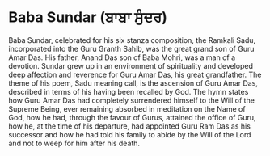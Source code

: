 # Baba Sundar (ਬਾਬਾ ਸੁੰਦਰ)

Baba Sundar, celebrated for his six stanza composition, the Ramkali Sadu, incorporated into the Guru Granth Sahib, was the great grand son of Guru Amar Das. His father, Anand Das son of Baba Mohri, was a man of a devotion. Sundar grew up in an environment of spirituality and developed deep affection and reverence for Guru Amar Das, his great grandfather. The theme of his poem, Sadu meaning call, is the ascension of Guru Amar Das, described in terms of his having been recalled by God. The hymn states how Guru Amar Das had completely surrendered himself to the Will of the Supreme Being, ever remaining absorbed in meditation on the Name of God, how he had, through the favour of Gurus, attained the office of Guru, how he, at the time of his departure, had appointed Guru Ram Das as his successor and how he had told his family to abide by the Will of the Lord and not to weep for him after his death.
